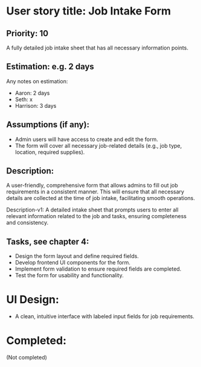 # User story title: Job Intake Form

## Priority: 10
A fully detailed job intake sheet that has all necessary information points.

## Estimation: e.g. 2 days
Any notes on estimation:
* Aaron: 2 days
* Seth: x
* Harrison: 3 days 

## Assumptions (if any):
- Admin users will have access to create and edit the form.
- The form will cover all necessary job-related details (e.g., job type, location, required supplies).

## Description:
A user-friendly, comprehensive form that allows admins to fill out job requirements in a consistent manner. This will ensure that all necessary details are collected at the time of job intake, facilitating smooth operations.

Description-v1:
A detailed intake sheet that prompts users to enter all relevant information related to the job and tasks, ensuring completeness and consistency.

## Tasks, see chapter 4:
- Design the form layout and define required fields.
- Develop frontend UI components for the form.
- Implement form validation to ensure required fields are completed.
- Test the form for usability and functionality.

# UI Design:
- A clean, intuitive interface with labeled input fields for job requirements.

# Completed:
(Not completed)
